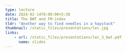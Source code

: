 ```yaml
---
type: lecture
date: 2024-02-14T0:00:00+5:30
title: The BWT and FM-index
tldr: "Another way to find needles in a haystack"
thumbnail: /static_files/presentations/lec.jpg
links: 
    - url: /static_files/presentations/lec_3_bwt.pdf
      name: slides
---
```

